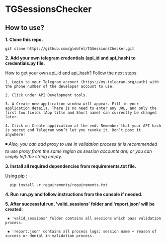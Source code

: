 # TGSessionsChecker

## How to use?

**1. Clone this repo.**

    git clone https://github.com/glebfel/TGSessionsChecker.git

**2. Add your own telegram credentials (api_id and api_hash) to credentials.py file.**

How to get your own api_id and api_hash? Follow the next steps:

    1. Login to your Telegram account (https://my.telegram.org/auth) with the phone number of the developer account to use.

    2. Click under API Development tools.

    3. A Create new application window will appear. Fill in your application details. There is no need to enter any URL, and only the first two fields (App title and Short name) can currently be changed later.

    4. Click on Create application at the end. Remember that your API hash is secret and Telegram won’t let you revoke it. Don’t post it anywhere!
    
   ◾  *Also, you can add proxy to use in validation process (it is recommended to use proxy from the same region as session accounts are) or you can simply left the string empty.*

**3. Install all required dependencies from requirements.txt file.**

Using pip :

      pip install -r requirements/requirements.txt

**4. Run run.py and follow instructions from the console if needed.**

**5. After successful run, 'valid_sessions' folder and 'report.json' will be created:**

     ◾ 'valid_sessions' folder contains all sessions which pass validation process.
       
     ◾ 'report.json' contains all process logs: session name + reason of success or denial in validation process.
